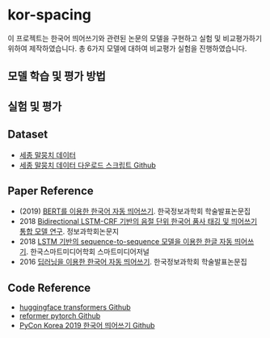 # kor-spacing
이 프로젝트는 한국어 띄어쓰기와 관련된 논문의 모델을 구현하고 실험 및 비교평가하기 위하여 제작하였습니다. 총 6가지 모델에 대하여 비교평가 실험을 진행하였습니다.



## 모델 학습 및 평가 방법



## 실험 및 평가




## Dataset
- [세종 말뭉치 데이터](https://ithub.korean.go.kr/user/guide/corpus/guide1.do)
- [세종 말뭉치 데이터 다운로드 스크립트 Github](https://github.com/coolengineer/sejong-corpus)

## Paper Reference
- (2019) [BERT를 이용한 한국어 자동 띄어쓰기](http://www.dbpia.co.kr/pdf/pdfView.do?nodeId=NODE09301592&mark=0&useDate=&bookmarkCnt=2&ipRange=N&language=ko_KR). 한국정보과학회 학술발표논문집
- 2018 [Bidirectional LSTM-CRF 기반의 음절 단위 한국어 품사 태깅 및 띄어쓰기 통합 모델 연구](http://kiise.or.kr/e_journal/2018/8/JOK/pdf/06.pdf). 정보과학회논문지
- 2018 [LSTM 기반의 sequence-to-sequence 모델을 이용한 한글 자동 띄어쓰기](https://www.koreascience.or.kr/article/JAKO201810866006252.page). 한국스마트미디어학회 스마트미디어저널
- 2016 [딥러닝을 이용한 한국어 자동 띄어쓰기](https://www.dbpia.co.kr/pdf/pdfView.do?nodeId=NODE07017628&mark=0&useDate=&bookmarkCnt=1&ipRange=N&language=ko_KR). 한국정보과학회 학술발표논문집

## Code Reference
- [huggingface transformers Github](https://github.com/huggingface/transformers)
- [reformer pytorch Github](https://github.com/lucidrains/reformer-pytorch)
- [PyCon Korea 2019 한국어 띄어쓰기 Github](https://github.com/Taekyoon/takos-alpha)
